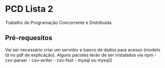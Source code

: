 # PCD Lista 2

Trabalho de Programação Concorrente e Distribuída

## Pré-requesitos

Vai ser necessário criar um servidor e banco de dados para acesso (modelo tá no pdf de explicação).
Alguns pacotes terão de ser instalados via npm 
    - csv-parser
    - csv-writer
    - csv-fast
    - mysql ou mysql2